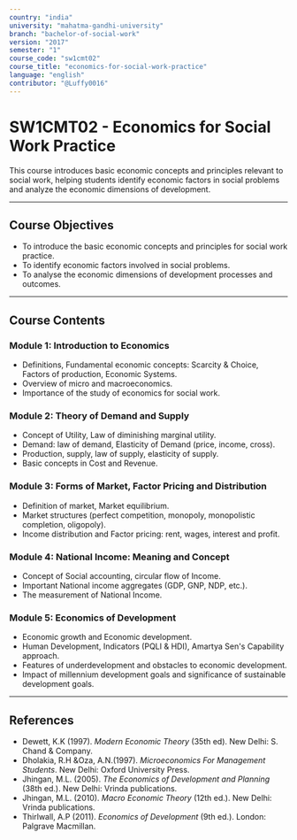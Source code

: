```yaml
---
country: "india"
university: "mahatma-gandhi-university"
branch: "bachelor-of-social-work"
version: "2017"
semester: "1"
course_code: "sw1cmt02"
course_title: "economics-for-social-work-practice"
language: "english"
contributor: "@Luffy0016"
---
```

# SW1CMT02 - Economics for Social Work Practice

This course introduces basic economic concepts and principles relevant to social work, helping students identify economic factors in social problems and analyze the economic dimensions of development.

---
## Course Objectives

* To introduce the basic economic concepts and principles for social work practice.
* To identify economic factors involved in social problems.
* To analyse the economic dimensions of development processes and outcomes.

---
##  Course Contents

### Module 1: Introduction to Economics  
* Definitions, Fundamental economic concepts: Scarcity & Choice, Factors of production, Economic Systems.
* Overview of micro and macroeconomics.
* Importance of the study of economics for social work.

### Module 2: Theory of Demand and Supply  
* Concept of Utility, Law of diminishing marginal utility.
* Demand: law of demand, Elasticity of Demand (price, income, cross).
* Production, supply, law of supply, elasticity of supply.
* Basic concepts in Cost and Revenue.

### Module 3: Forms of Market, Factor Pricing and Distribution  
* Definition of market, Market equilibrium.
* Market structures (perfect competition, monopoly, monopolistic completion, oligopoly).
* Income distribution and Factor pricing: rent, wages, interest and profit.

### Module 4: National Income: Meaning and Concept  
* Concept of Social accounting, circular flow of Income.
* Important National income aggregates (GDP, GNP, NDP, etc.).
* The measurement of National Income.

### Module 5: Economics of Development  
* Economic growth and Economic development.
* Human Development, Indicators (PQLI & HDI), Amartya Sen's Capability approach.
* Features of underdevelopment and obstacles to economic development.
* Impact of millennium development goals and significance of sustainable development goals.

---
## References
* Dewett, K.K (1997). *Modern Economic Theory* (35th ed). New Delhi: S. Chand & Company.
* Dholakia, R.H &Oza, A.N.(1997). *Microeconomics For Management Students*. New Delhi: Oxford University Press.
* Jhingan, M.L. (2005). *The Economics of Development and Planning* (38th ed.). New Delhi: Vrinda publications.
* Jhingan, M.L. (2010). *Macro Economic Theory* (12th ed.). New Delhi: Vrinda publications.
* Thirlwall, A.P (2011). *Economics of Development* (9th ed.). London: Palgrave Macmillan.